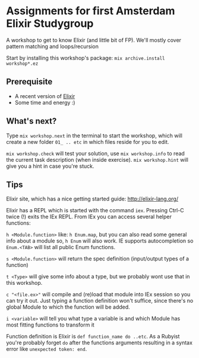Assignments for first Amsterdam Elixir Studygroup
===================
A workshop to get to know Elixir (and little bit of FP).
We'll mostly cover pattern matching and loops/recursion

Start by installing this workshop's package:
`mix archive.install workshop*.ez`

Prerequisite
------------
- A recent version of [Elixir](http://elixir-lang.org/install.html)
- Some time and energy :)


What's next?
------------
Type `mix workshop.next` in the terminal to start the workshop, which will create a new folder `01_ .. etc` in which files reside for you to edit.

`mix workshop.check` will test your solution, use `mix workshop.info` to read
the current task description (when inside exercise). `mix workshop.hint` will give you a hint in case you're stuck.

Tips
------------
Elixir site, which has a nice getting started guide: http://elixir-lang.org/

Elixir has a REPL which is started with the command `iex`.
Pressing Ctrl-C twice (!) exits the IEx REPL.
From IEx you can access several helper functions:

`h <Module.function>` like: `h Enum.map`, but you can also read
some general info about a module so, `h Enum` will also work. IE supports
autocompletion so `Enum.<TAB>` will list all public Enum functions.

`s <Module.function>` will return the spec definition (input/output types of a function)

`t <Type>` will give some info about a type, but we probably wont use that in this workshop.

`c "<file.ex>"` will compile and (re)load that module into IEx session
so you can try it out. Just typing a function definition won't suffice, since there's no global Module to which the function will be added.

`i <variable>` will tell you what type a variable is and which Module has most fitting functions to transform it

Function definition is Elixir is `def function_name do ..etc`. As a Rubyist you're probably forget `do` after the functions arguments resulting in a syntax error like `unexpected token: end`.
